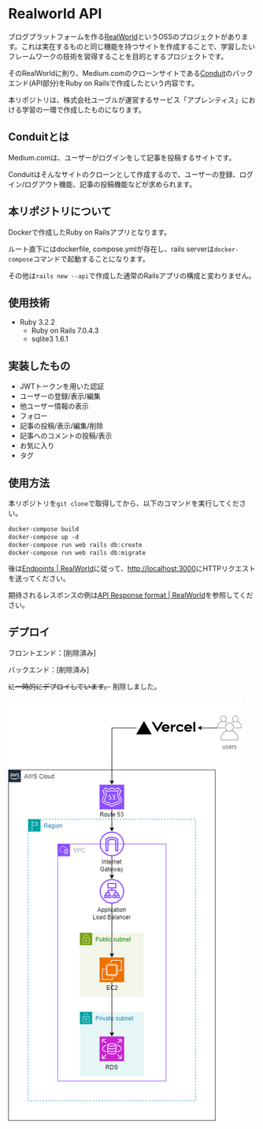 # Realworld API

ブログプラットフォームを作る[RealWorld](https://github.com/gothinkster/realworld/tree/main)というOSSのプロジェクトがあります。これは実在するものと同じ機能を持つサイトを作成することで、学習したいフレームワークの技術を習得することを目的とするプロジェクトです。

そのRealWorldに則り、Medium.comのクローンサイトである[Conduit](https://demo.realworld.io/#/)のバックエンド(API部分)をRuby on Railsで作成したという内容です。

本リポジトリは、株式会社ユーブルが運営するサービス「アプレンティス」における学習の一環で作成したものになります。

## Conduitとは
Medium.comは、ユーザーがログインをして記事を投稿するサイトです。

Conduitはそんなサイトのクローンとして作成するので、ユーザーの登録、ログイン/ログアウト機能、記事の投稿機能などが求められます。

## 本リポジトリについて
Dockerで作成したRuby on Railsアプリとなります。

ルート直下にはdockerfile, compose.ymlが存在し、rails serverは`docker-compose`コマンドで起動することになります。

その他は`rails new --api`で作成した通常のRailsアプリの構成と変わりません。

## 使用技術
- Ruby 3.2.2
  - Ruby on Rails 7.0.4.3
  - sqlite3 1.6.1

## 実装したもの
- JWTトークンを用いた認証
- ユーザーの登録/表示/編集
- 他ユーザー情報の表示
- フォロー
- 記事の投稿/表示/編集/削除
- 記事へのコメントの投稿/表示
- お気に入り
- タグ

## 使用方法
本リポジトリを`git clone`で取得してから、以下のコマンドを実行してください。

```
docker-compose build
docker-compose up -d
docker-compose run web rails db:create
docker-compose run web rails db:migrate
```

後は[Endpoints | RealWorld](https://realworld-docs.netlify.app/docs/specs/backend-specs/endpoints/)に従って、[http://localhost:3000](http://localhost:3000)にHTTPリクエストを送ってください。

期待されるレスポンスの例は[API Response format | RealWorld](https://realworld-docs.netlify.app/docs/specs/backend-specs/api-response-format/)を参照してください。

## デプロイ
フロントエンド：[削除済み]

バックエンド：[削除済み]

~~に一時的にデプロイしています。~~ 削除しました。

![アーキテクチャ図](/realworld_architecture.drawio.png)